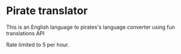 # Pirate translator

This is an English language  to pirates's language converter using fun translations API

Rate limited to 5 per hour.
